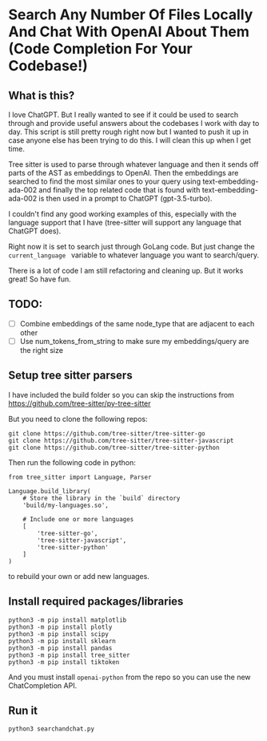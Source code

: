 # Search Any Number Of Files Locally And Chat With OpenAI About Them (Code Completion For Your Codebase!)

## What is this?

I love ChatGPT. But I really wanted to see if it could be used to search through and provide useful answers about the codebases I work with day to day.
This script is still pretty rough right now but I wanted to push it up in case anyone else has been trying to do this.
I will clean this up when I get time.

Tree sitter is used to parse through whatever language and then it sends off parts of the AST as embeddings to OpenAI.
Then the embeddings are searched to find the most similar ones to your query using text-embedding-ada-002 and finally the top related code that is found with text-embedding-ada-002 is then used in a prompt to ChatGPT (gpt-3.5-turbo).

I couldn't find any good working examples of this, especially with the language support that I have (tree-sitter will support any language that ChatGPT does).

Right now it is set to search just through GoLang code. But just change the 
```current_language ```
variable to whatever language you want to search/query.

There is a lot of code I am still refactoring and cleaning up. But it works great! So have fun.

## TODO:
- [ ] Combine embeddings of the same node_type that are adjacent to each other
- [ ] Use num_tokens_from_string to make sure my embeddings/query are the right size

## Setup tree sitter parsers 
I have included the build folder so you can skip the instructions from https://github.com/tree-sitter/py-tree-sitter

But you need to clone the following repos:
```
git clone https://github.com/tree-sitter/tree-sitter-go
git clone https://github.com/tree-sitter/tree-sitter-javascript
git clone https://github.com/tree-sitter/tree-sitter-python
```

Then run the following code in python:

```
from tree_sitter import Language, Parser

Language.build_library(
    # Store the library in the `build` directory
    'build/my-languages.so',

    # Include one or more languages
    [
        'tree-sitter-go',
        'tree-sitter-javascript',
        'tree-sitter-python'
    ]
)
``` 

to rebuild your own or add new languages.

## Install required packages/libraries
```
python3 -m pip install matplotlib
python3 -m pip install plotly
python3 -m pip install scipy
python3 -m pip install sklearn
python3 -m pip install pandas
python3 -m pip install tree_sitter
python3 -m pip install tiktoken
```
And you must install ```openai-python``` from the repo so you can use the new ChatCompletion API.

## Run it

```
python3 searchandchat.py
```

